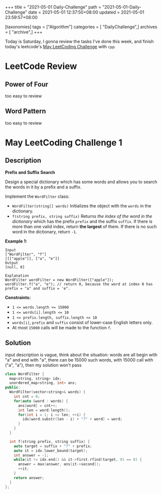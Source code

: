 +++
title = "2021-05-01 Daily-Challenge"
path = "2021-05-01-Daily-Challenge"
date = 2021-05-01 12:37:50+08:00
updated = 2021-05-01 23:59:57+08:00

[taxonomies]
tags = ["Algorithm"]
categories = [ "DailyChallenge",]
archives = [ "archive",]
+++

Today is Saturday, I gonna review the tasks I've done this week, and finish today's leetcode's [May LeetCoding Challenge](https://leetcode.com/explore/challenge/card/may-leetcoding-challenge-2021/598/week-1-may-1st-may-7th/3728/) with `cpp`.

<!-- more -->

# LeetCode Review

## Power of Four

too easy to review

## Word Pattern

too easy to review

# May LeetCoding Challenge 1

## Description

**Prefix and Suffix Search**

Design a special dictionary which has some words and allows you to search the words in it by a prefix and a suffix.

Implement the `WordFilter` class:

- `WordFilter(string[] words)` Initializes the object with the `words` in the dictionary.
- `f(string prefix, string suffix)` Returns *the index of the word in the dictionary* which has the prefix `prefix` and the suffix `suffix`. If there is more than one valid index, return **the largest** of them. If there is no such word in the dictionary, return `-1`.

 

**Example 1:**

```
Input
["WordFilter", "f"]
[[["apple"]], ["a", "e"]]
Output
[null, 0]

Explanation
WordFilter wordFilter = new WordFilter(["apple"]);
wordFilter.f("a", "e"); // return 0, because the word at index 0 has prefix = "a" and suffix = 'e".
```

 

**Constraints:**

- `1 <= words.length <= 15000`
- `1 <= words[i].length <= 10`
- `1 <= prefix.length, suffix.length <= 10`
- `words[i]`, `prefix` and `suffix` consist of lower-case English letters only.
- At most `15000` calls will be made to the function `f`.

## Solution

input description is vague, think about the situation: words are all begin with "a" and end with "a", there can be 15000 such words, with 15000 call with ("a", "a"), then my solution won't pass

``` cpp
class WordFilter {
  map<string, string> idx;
  unordered_map<string, int> ans;
public:
  WordFilter(vector<string>& words) {
    int cnt = 0;
    for(auto &word : words) {
      ans[word] = cnt++;
      int len = word.length();
      for(int i = 1; i <= len; ++i) {
        idx[word.substr(len - i) + "?" + word] = word;
      }
    }
  }

  int f(string prefix, string suffix) {
    auto target = suffix + "?" + prefix;
    auto it = idx.lower_bound(target);
    int answer = -1;
    while(it != idx.end() && it->first.rfind(target, 0) == 0) {
      answer = max(answer, ans[it->second]);
      ++it;
    }
    return answer;
  }
};
```
